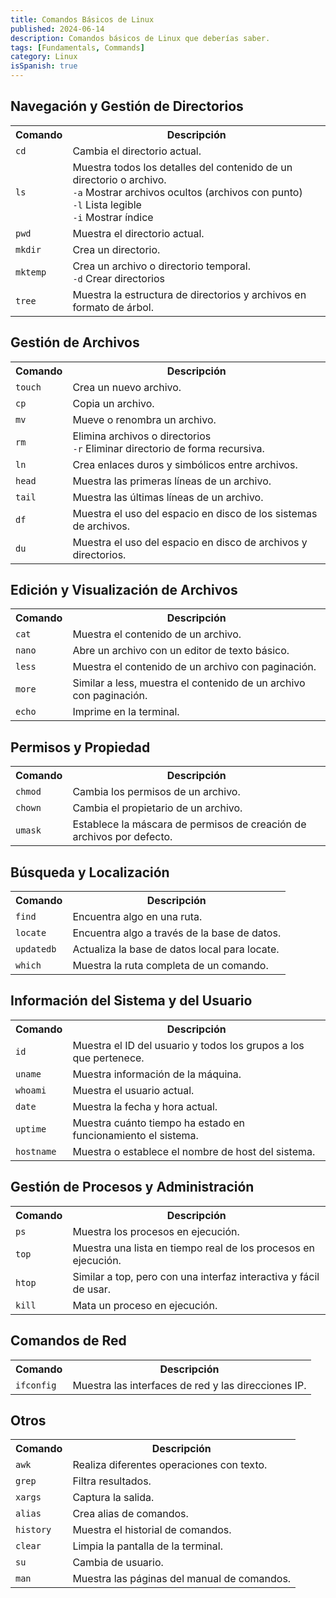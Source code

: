 ```yaml
---
title: Comandos Básicos de Linux
published: 2024-06-14
description: Comandos básicos de Linux que deberías saber.
tags: [Fundamentals, Commands]
category: Linux
isSpanish: true
---
```


## Navegación y Gestión de Directorios

<table>
    <tr>
        <th>Comando</th>
        <th>Descripción</th>
    </tr>
    <tr>
        <td><code>cd</code></td>
        <td>
            Cambia el directorio actual.
        </td>
    </tr>
    <tr>
        <td><code>ls</code></td>
        <td>
            Muestra todos los detalles del contenido de un directorio o archivo. </br>
            <code>-a</code> Mostrar archivos ocultos (archivos con punto)</br>
            <code>-l</code> Lista legible</br>
            <code>-i</code> Mostrar índice
        </td>
    </tr>
    <tr>
        <td><code>pwd</code></td>
        <td>
            Muestra el directorio actual.
        </td>
    </tr>
    <tr>
        <td><code>mkdir</code></td>
        <td>
            Crea un directorio.
        </td>
    </tr>
    <tr>
        <td><code>mktemp</code></td>
        <td>
            Crea un archivo o directorio temporal. </br>
            <code>-d</code> Crear directorios
        </td>
    </tr>
    <tr>
        <td><code>tree</code></td>
        <td>
            Muestra la estructura de directorios y archivos en formato de árbol.
        </td>
    </tr>
</table>

## Gestión de Archivos

<table>
    <tr>
        <th>Comando</th>
        <th>Descripción</th>
    </tr>
    <tr>
        <td><code>touch</code></td>
        <td>
            Crea un nuevo archivo.
        </td>
    </tr>
    <tr>
        <td><code>cp</code></td>
        <td>
            Copia un archivo.
        </td>
    </tr>
    <tr>
        <td><code>mv</code></td>
        <td>
            Mueve o renombra un archivo.
        </td>
    </tr>
    <tr>
        <td><code>rm</code></td>
        <td>
            Elimina archivos o directorios</br>
            <code>-r</code> Eliminar directorio de forma recursiva.
        </td>
    </tr>
    <tr>
        <td><code>ln</code></td>
        <td>
            Crea enlaces duros y simbólicos entre archivos.
        </td>
    </tr>
    <tr>
        <td><code>head</code></td>
        <td>
            Muestra las primeras líneas de un archivo.
        </td>
    </tr>
    <tr>
        <td><code>tail</code></td>
        <td>
            Muestra las últimas líneas de un archivo.
        </td>
    </tr>
    <tr>
        <td><code>df</code></td>
        <td>
            Muestra el uso del espacio en disco de los sistemas de archivos.
        </td>
    </tr>
    <tr>
        <td><code>du</code></td>
        <td>
            Muestra el uso del espacio en disco de archivos y directorios.
        </td>
    </tr>
</table>

## Edición y Visualización de Archivos

<table>
    <tr>
        <th>Comando</th>
        <th>Descripción</th>
    </tr>
    <tr>
        <td><code>cat</code></td>
        <td>
            Muestra el contenido de un archivo.
        </td>
    </tr>
    <tr>
        <td><code>nano</code></td>
        <td>
            Abre un archivo con un editor de texto básico.
        </td>
    </tr>
    <tr>
        <td><code>less</code></td>
        <td>
            Muestra el contenido de un archivo con paginación.
        </td>
    </tr>
    <tr>
        <td><code>more</code></td>
        <td>
            Similar a less, muestra el contenido de un archivo con paginación.
        </td>
    </tr>
    <tr>
        <td><code>echo</code></td>
        <td>
            Imprime en la terminal.
        </td>
    </tr>
</table>

## Permisos y Propiedad

<table>
    <tr>
        <th>Comando</th>
        <th>Descripción</th>
    </tr>
    <tr>
        <td><code>chmod</code></td>
        <td>
            Cambia los permisos de un archivo.
        </td>
    </tr>
    <tr>
        <td><code>chown</code></td>
        <td>
            Cambia el propietario de un archivo.
        </td>
    </tr>
    <tr>
        <td><code>umask</code></td>
        <td>
            Establece la máscara de permisos de creación de archivos por defecto.
        </td>
    </tr>
</table>

## Búsqueda y Localización

<table>
    <tr>
        <th>Comando</th>
        <th>Descripción</th>
    </tr>
    <tr>
        <td><code>find</code></td>
        <td>
            Encuentra algo en una ruta.
        </td>
    </tr>
    <tr>
        <td><code>locate</code></td>
        <td>
            Encuentra algo a través de la base de datos.
        </td>
    </tr>
    <tr>
        <td><code>updatedb</code></td>
        <td>
            Actualiza la base de datos local para locate.
        </td>
    </tr>
    <tr>
        <td><code>which</code></td>
        <td>
            Muestra la ruta completa de un comando.
        </td>
    </tr>
</table>

## Información del Sistema y del Usuario

<table>
    <tr>
        <th>Comando</th>
        <th>Descripción</th>
    </tr>
    <tr>
        <td><code>id</code></td>
        <td>
            Muestra el ID del usuario y todos los grupos a los que pertenece.
        </td>
    </tr>
    <tr>
        <td><code>uname</code></td>
        <td>
            Muestra información de la máquina.
        </td>
    </tr>
    <tr>
        <td><code>whoami</code></td>
        <td>
            Muestra el usuario actual.
        </td>
    </tr>
    <tr>
        <td><code>date</code></td>
        <td>
            Muestra la fecha y hora actual.
        </td>
    </tr>
    <tr>
        <td><code>uptime</code></td>
        <td>
            Muestra cuánto tiempo ha estado en funcionamiento el sistema.
        </td>
    </tr>
    <tr>
        <td><code>hostname</code></td>
        <td>
            Muestra o establece el nombre de host del sistema.
        </td>
    </tr>
</table>

## Gestión de Procesos y Administración

<table>
    <tr>
        <th>Comando</th>
        <th>Descripción</th>
    </tr>
    <tr>
        <td><code>ps</code></td>
        <td>
            Muestra los procesos en ejecución.
        </td>
    </tr>
    <tr>
        <td><code>top</code></td>
        <td>
            Muestra una lista en tiempo real de los procesos en ejecución.
        </td>
    </tr>
    <tr>
        <td><code>htop</code></td>
        <td>
            Similar a top, pero con una interfaz interactiva y fácil de usar.
        </td>
    </tr>
    <tr>
        <td><code>kill</code></td>
        <td>
            Mata un proceso en ejecución.
        </td>
    </tr>
</table>

## Comandos de Red

<table>
    <tr>
        <th>Comando</th>
        <th>Descripción</th>
    </tr>
    <tr>
        <td><code>ifconfig</code></td>
        <td>
            Muestra las interfaces de red y las direcciones IP.
        </td>
    </tr>
</table>

## Otros

<table>
    <tr>
        <th>Comando</th>
        <th>Descripción</th>
    </tr>
    <tr>
        <td><code>awk</code></td>
        <td>
            Realiza diferentes operaciones con texto.
        </td>
    </tr>
    <tr>
        <td><code>grep</code></td>
        <td>
            Filtra resultados.
        </td>
    </tr>
    <tr>
        <td><code>xargs</code></td>
        <td>
            Captura la salida.
        </td>
    </tr>
    <tr>
        <td><code>alias</code></td>
        <td>
            Crea alias de comandos.
        </td>
    </tr>
    <tr>
        <td><code>history</code></td>
        <td>
            Muestra el historial de comandos.
        </td>
    </tr>
    <tr>
        <td><code>clear</code></td>
        <td>
            Limpia la pantalla de la terminal.
        </td>
    </tr>
    <tr>
        <td><code>su</code></td>
        <td>
            Cambia de usuario.
        </td>
    </tr>
    <tr>
        <td><code>man</code></td>
        <td>
            Muestra las páginas del manual de comandos.
        </td>
    </tr>
</table>
